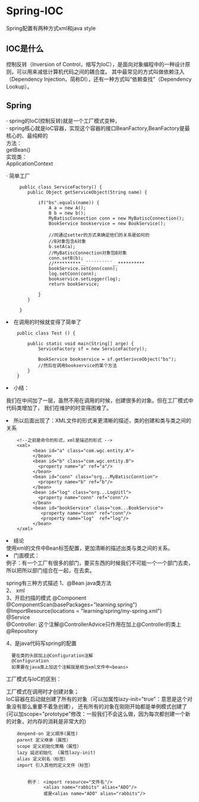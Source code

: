 # Spring-IOC
Spring配置有两种方式xml和java style


## IOC是什么
控制反转（Inversion of Control，缩写为IoC），是面向对象编程中的一种设计原则，可以用来减低计算机代码之间的耦合度。 其中最常见的方式叫做依赖注入（Dependency Injection，简称DI），还有一种方式叫“依赖查找”（Dependency Lookup）。


## Spring    
  · spring的IoC(控制反转)就是一个工厂模式变种，<br/>
  · spring核心就是IoC容器，实现这个容器的接口BeanFactory,BeanFactory是最核心的、最纯粹的<br/>
     方法： <br/>
           getBean() <br/>
     实现类： <br/>
           ApplicationContext <br/>
           
  
  · 简单工厂 
        
         public class ServiceFactory() {
            public Object getServiceObject(String name) {
            
                if("bs".equals(name)) {
                    A a = new A();
                    B b = new b();
                    MyBatiscConnection conn = new MyBatiscConnection();
                    BookService bookservice = new BookService();
                    
                    //同通过setter的方式来确定他们的关系是如何的
                    //B对象包含A对象
                    b.setA(a);
                    //MyBatiscConnection对象包B对象
                    conn.setB(b);
                    //**********__``````````__**********
                    bookService.setConn(conn);
                    log.setConn(conn);
                    bookservice.setLogger(log);
                    return bookService;
                                    
                }
            }
            
         }
         
  
  
  <li> 在调用的时候就变得了简单了</li> 
  
        public class Test () {
            
            public static void main(String[] arge) {
                ServiceFactory sf = new ServiceFactory();
                
                BookService bookservice = sf.getSerivceObject("bs");
                //然后在调用bookservice的某个方法
            }
        }
  <li> 小结：</li>
      
  我们在中间加了一层，虽然不用在调用的时候，创建很多的对象。但在工厂模式中代码类增加了，
  我们在维护的时变得困难了。
  
  <li> 所以后面出现了：XML文件的形式来更清晰的描述，类的创建和类与类之间的关系</li>
  
        <!--之前是命令的形式，xml是描述的形式 -->
        <xml>
              <bean id="a" class="com.wgc.entity.A">
              </bean>
              <bean id="b" class="com.wgc.entity.B">
                <property name="a" ref="a"/>
              </bean>
              <bean id="conn" class="org...MyBatiscConntion">
                <property name="b" ref="b"/>
              </bean>
              <bean id="log" class="org...LogUitl">
                <property name="conn" ref="conn"/>
              </bean>
              <bean id="bookService" class="com...BookService">
                 <property name="conn" ref="conn"/>
                 <property name="log"  ref="log"/>
              </bean>
        </xml>
  
  
  <li> 结论</li>
      使用xml的文件中Bean标签配置，更加清晰的描述出类与类之间的关系。
      
  <li>门面模式：</li>
    例子：有一个工厂有很多的部门，要买东西的时候我们不可能一个一个部门去卖，所以把所以部门组合在一起，在去卖。
   
   
  spring有三种方式描述
  1、@Bean   java类方法<br/>
  2、<bean>  xml<br/>
  3、开启扫描的模式
     @Component <br/>
     @ComponentScan(basePackages="learning.spring") <br/>
     @ImportResource(locations = "learning/spring/my-spring.xml") <br/>
     @Service  <br/>
     @Controller: 这个注解@ControllerAdvice只作用在加上@Controller的类上<br/> 
     @Repository <br/>
  
  4、是java代码写spring的配置
      
      要在类的头部加上@Configuration注解  
      @Configuration
      如果要在java类上加这个注解就是相当xml文件中<beans>
        
   
  工厂模式与IoC的区别：
 
  工厂模式在调用时才创建对象；<br/>
  IoC容器在启动就创建了所有的对象（可以加属性lazy-init="true"：意思是这个对象没有那么重要不着急创建），
  还有所有的对象在刚刚开始都是单例模式创建了(可以加scope="prototype"修改：一般我们不会这么做，因为每次都创建一个新的对象，对内存的消耗是非常大的)
  
  
		denpend-on 定义顺序(属性)
		parent 定义继承（属性）
		scope 定义初始化策略（属性）
		lazy 延迟初始化	(属性lazy-init)
		alias 定义别名（标签）
		import 引入其他的定义文件（标签）
		
			
			例子： <import resource="文件名"/>
				  <alias name="rabbits" alias="ADO"/>
				  或是<alias name="ADO" alias="rabbits"/>
				  
				  
				  

